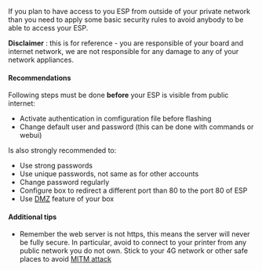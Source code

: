 
If you plan to have access to you ESP from outside of your private network than you need to apply some basic security rules to avoid anybody to be able to access your ESP.

__Disclaimer__ : this is for reference - you are responsible of your board and internet network, we are not responsible for any damage to any of your network appliances.

#### Recommendations

Following steps must be done **before** your ESP is visible from public internet:

- Activate authentication in comfiguration file before flashing
- Change default user and password (this can be done with commands or webui)

Is also strongly recommended to:

- Use strong passwords
- Use unique passwords, not same as for other accounts
- Change password regularly
- Configure box to redirect a different port than 80 to the port 80 of ESP
- Use [DMZ](https://en.wikipedia.org/wiki/DMZ_(computing)) feature of your box

#### Additional tips

- Remember the web server is not https, this means the server will never be fully secure. In particular, avoid to connect to your printer from any public network you do not own. Stick to your 4G network or other safe places to avoid [MITM attack](https://en.wikipedia.org/wiki/Man-in-the-middle_attack)
